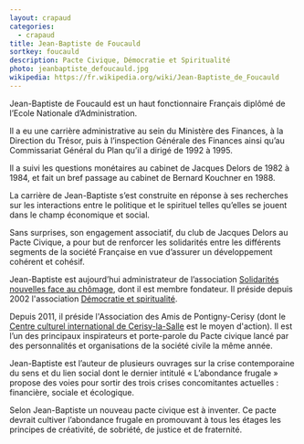 ```yaml
---
layout: crapaud
categories:
  - crapaud
title: Jean-Baptiste de Foucauld
sortkey: foucauld
description: Pacte Civique, Démocratie et Spiritualité
photo: jeanbaptiste_defoucauld.jpg
wikipedia: https://fr.wikipedia.org/wiki/Jean-Baptiste_de_Foucauld
---
```


Jean-Baptiste de Foucauld est un haut fonctionnaire Français diplômé de l’Ecole Nationale d’Administration. 

Il a eu une carrière administrative au sein du Ministère des Finances, à la Direction du Trésor, puis à l’inspection Générale des Finances ainsi qu’au Commissariat Général du Plan qu’il a dirigé de 1992 à 1995. 

Il a suivi les questions monétaires au cabinet de Jacques Delors de 1982 à 1984, et fait un bref passage au cabinet de Bernard Kouchner en 1988. 

La carrière de Jean-Baptiste s’est construite en réponse à ses recherches sur les interactions entre le politique et le spirituel telles qu’elles se jouent dans le champ économique et social. 

Sans surprises, son engagement associatif, du club de Jacques Delors au Pacte Civique, a pour but de renforcer les solidarités entre les différents segments de la société Française en vue d’assurer un développement cohérent et cohésif. 

Jean-Baptiste est aujourd’hui administrateur de l’association [Solidarités nouvelles face au chômage][1], dont il est membre fondateur.  Il préside depuis 2002 l'association [Démocratie et spiritualité][2]. 

Depuis 2011, il préside l'Association des Amis de Pontigny-Cerisy (dont le [Centre culturel international de Cerisy-la-Salle][3] est le moyen d'action). Il est l’un des principaux inspirateurs et porte-parole du Pacte civique lancé par des personnalités et organisations de la société civile la même année. 

Jean-Baptiste est l’auteur de plusieurs ouvrages sur la crise contemporaine du sens et du lien social dont le dernier intitulé « L’abondance frugale » propose des voies pour sortir des trois crises concomitantes actuelles : financière, sociale et écologique. 

Selon Jean-Baptiste un nouveau pacte civique est à inventer. Ce pacte devrait cultiver l’abondance frugale en promouvant à tous les étages les principes de créativité, de sobriété, de justice et de fraternité.


[1]: https://fr.wikipedia.org/wiki/Solidarit%C3%A9s_nouvelles_face_au_ch%C3%B4mage
[2]: https://fr.wikipedia.org/wiki/D%C3%A9mocratie_et_spiritualit%C3%A9
[3]: https://fr.wikipedia.org/wiki/Centre_culturel_international_de_Cerisy-la-Salle
